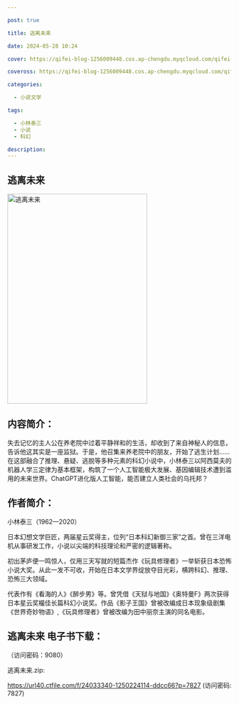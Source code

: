 ```yaml
---

post: true

title: 逃离未来

date: 2024-05-28 10:24

cover: https://qifei-blog-1256009448.cos.ap-chengdu.myqcloud.com/qifei-blog/65ee5ffe9f345e8d03579e59.jpg

coveross: https://qifei-blog-1256009448.cos.ap-chengdu.myqcloud.com/qifei-blog/65ee5ffe9f345e8d03579e59.jpg

categories:

  - 小说文学

tags:

  - 小林泰三
  - 小说
  - 科幻

description:
---
```


## 逃离未来
<img alt="逃离未来 " class="aligncenter loading" data-was-processed="true" decoding="async" fetchpriority="high" height="471" src="https://qifei-blog-1256009448.cos.ap-chengdu.myqcloud.com/qifei-blog/65ee5ffe9f345e8d03579e59.jpg" style="cursor: zoom-in;" width="314"/>

## 内容简介：

失去记忆的主人公在养老院中过着平静祥和的生活，却收到了来自神秘人的信息，告诉他这其实是一座监狱。于是，他召集来养老院中的朋友，开始了逃生计划……在这部融合了推理、悬疑、逃脱等多种元素的科幻小说中，小林泰三以阿西莫夫的机器人学三定律为基本框架，构筑了一个人工智能极大发展、基因编辑技术遭到滥用的未来世界。ChatGPT进化版人工智能，能否建立人类社会的乌托邦？

## 作者简介：

小林泰三（1962—2020）

日本幻想文学巨匠，两届星云奖得主，位列“日本科幻新御三家”之首。曾在三洋电机从事研发工作，小说以尖端的科技理论和严密的逻辑著称。

初出茅庐便一鸣惊人，仅用三天写就的短篇杰作《玩具修理者》一举斩获日本恐怖小说大奖。从此一发不可收，开始在日本文学界绽放夺目光彩，横跨科幻、推理、恐怖三大领域。

代表作有《看海的人》《醉步男》等。曾凭借《天狱与地国》《奥特曼F》两次获得日本星云奖樶佳长篇科幻小说奖。作品《影子王国》曾被改编成日本现象级剧集《世界奇妙物语》,《玩具修理者》曾被改编为田中丽奈主演的同名电影。

## 逃离未来 电子书下载：

 （访问密码：9080）

逃离未来.zip: 

https://url40.ctfile.com/f/24033340-1250224114-ddcc66?p=7827 (访问密码: 7827)
